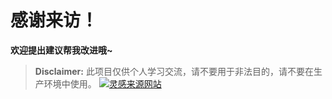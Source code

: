 # 感谢来访！
**欢迎提出建议帮我改进哦~**
> **Disclaimer:** 此项目仅供个人学习交流，请不要用于非法目的，请不要在生产环境中使用。
> [![灵感来源网站](https://ciallo.cc)](#)
